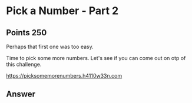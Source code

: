 # Pick a Number - Part 2

## Points 250

Perhaps that first one was too easy.

Time to pick some more numbers. Let's see if you can come out on otp of this challenge.

https://picksomemorenumbers.h4110w33n.com

## Answer